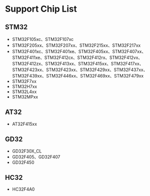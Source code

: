 # Support Chip List

## STM32

- STM32F105xc、STM32F107xc
- STM32F205xx、STM32F207xx、STM32F215xx、STM32F217xx
- STM32F401xc、STM32F401xe、STM32F405xx、STM32F407xx、STM32F411xe、STM32F412cx、STM32F412rx、STM32F412vx、STM32F412zx、STM32F413xx、STM32F415xx、STM32F417xx、STM32F423xx、STM32F423xx、STM32F429xx、STM32F437xx、STM32F439xx、STM32F446xx、STM32F469xx、STM32F479xx
- STM32F7xx
- STM32H7xx
- STM32L4xx
- STM32MPxx

## AT32

- AT32F415xx

## GD32

- GD32F30X_CL
- GD32F405、GD32F407
- GD32F450

## HC32

- HC32F4A0